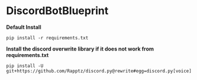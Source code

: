 # DiscordBotBlueprint

**Default Install**

`pip install -r requirements.txt`

**Install the discord overwrite library if it does not work from requirements.txt**

`pip install -U git+https://github.com/Rapptz/discord.py@rewrite#egg=discord.py[voice]`

